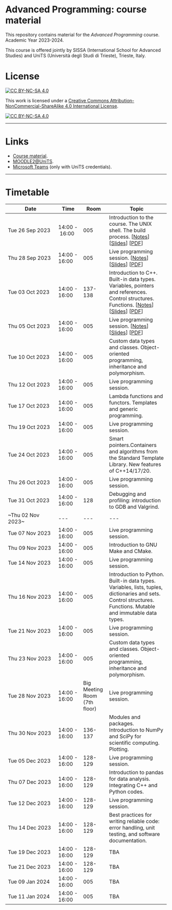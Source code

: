 # Advanced Programming: course material
This repository contains material for the *Advanced Programming* course. Academic Year 2023-2024.
<br>

This course is offered jointly by SISSA (International School for Advanced Studies) and UniTS (Università degli Studi di Trieste), Trieste, Italy.

# License

[![CC BY-NC-SA 4.0][cc-by-nc-sa-shield]][cc-by-nc-sa]

This work is licensed under a
[Creative Commons Attribution-NonCommercial-ShareAlike 4.0 International License][cc-by-nc-sa].

[![CC BY-NC-SA 4.0][cc-by-nc-sa-image]][cc-by-nc-sa]

[cc-by-nc-sa]: http://creativecommons.org/licenses/by-nc-sa/4.0/
[cc-by-nc-sa-image]: https://licensebuttons.net/l/by-nc-sa/4.0/88x31.png
[cc-by-nc-sa-shield]: https://img.shields.io/badge/License-CC%20BY--NC--SA%204.0-lightgrey.svg

---

# Links

- [Course material](https://pcafrica.github.io/advanced_programming_2023-2024/).
- [MOODLE2@UniTS](https://moodle2.units.it/course/view.php?id=11400).
- [Microsoft Teams](https://teams.microsoft.com/l/team/19%3aEIKgrGVL57W04_30eEccPsxL1E6SwQxOn914a-rwiIY1%40thread.tacv2/conversations?groupId=161c59e5-2a78-4bd8-8eb2-085d0d2ea5a8&tenantId=a54b3635-128c-460f-b967-6ded8df82e75) (only with UniTS credentials).

---

# Timetable
| Date            | Time          | Room | Topic                                                                                                        |
| --------------- | ------------- | ---- | ------------------------------------------------------------------------------------------------------------ |
| Tue&nbsp;26&nbsp;Sep&nbsp;2023&nbsp;&nbsp; | 14:00&nbsp;-&nbsp;16:00&nbsp;&nbsp; | 005&nbsp;&nbsp;&nbsp;&nbsp;&nbsp; | Introduction to the course. The UNIX shell. The build process. [[Notes](https://github.com/pcafrica/advanced_programming_2023-2024/blob/main/lectures/01/01-intro_unix.md)] [[Slides](https://pcafrica.github.io/advanced_programming_2023-2024/lectures/01/01-intro_unix.html)] [[PDF](https://pcafrica.github.io/advanced_programming_2023-2024/lectures/01/01-intro_unix.pdf)] |
| Thu 28 Sep 2023 | 14:00 - 16:00 | 005 | Live programming session. [[Notes](https://github.com/pcafrica/advanced_programming_2023-2024/blob/main/labs/01/01-intro_unix.md)] [[Slides](https://pcafrica.github.io/advanced_programming_2023-2024/labs/01/01-intro_unix.html)] [[PDF](https://pcafrica.github.io/advanced_programming_2023-2024/labs/01/01-intro_unix.pdf)] |
| Tue 03 Oct 2023 | 14:00 - 16:00 | 137-138 | Introduction to C++. Built-in data types. Variables, pointers and references. Control structures. Functions. [[Notes](https://github.com/pcafrica/advanced_programming_2023-2024/blob/main/lectures/02/02-intro_c++.md)] [[Slides](https://pcafrica.github.io/advanced_programming_2023-2024/lectures/02/02-intro_c++.html)] [[PDF](https://pcafrica.github.io/advanced_programming_2023-2024/lectures/02/02-intro_c++.pdf)] |
| Thu 05 Oct 2023 | 14:00 - 16:00 | 005 | Live programming session. [[Notes](https://github.com/pcafrica/advanced_programming_2023-2024/blob/main/labs/02/02-intro_c++.md)] [[Slides](https://pcafrica.github.io/advanced_programming_2023-2024/labs/02/02-intro_c++.html)] [[PDF](https://pcafrica.github.io/advanced_programming_2023-2024/labs/02/02-intro_c++.pdf)] |
| Tue 10 Oct 2023 | 14:00 - 16:00 | 005 | Custom data types and classes. Object-oriented programming, inheritance and polymorphism. |
| Thu 12 Oct 2023 | 14:00 - 16:00 | 005 | Live programming session. |
| Tue 17 Oct 2023 | 14:00 - 16:00 | 005 | Lambda functions and functors. Templates and generic programming. |
| Thu 19 Oct 2023 | 14:00 - 16:00 | 005 | Live programming session. |
| Tue 24 Oct 2023 | 14:00 - 16:00 | 005 | Smart pointers.Containers and algorithms from the Standard Template Library. New features of C++14/17/20. |
| Thu 26 Oct 2023 | 14:00 - 16:00 | 005 | Live programming session. |
| Tue 31 Oct 2023 | 14:00 - 16:00 | 128 | Debugging and profiling: introduction to GDB and Valgrind. |
|~Thu 02 Nov 2023~| ---           | --- | --- |
| Tue 07 Nov 2023 | 14:00 - 16:00 | 005 | Live programming session. |
| Thu 09 Nov 2023 | 14:00 - 16:00 | 005 | Introduction to GNU Make and CMake. |
| Tue 14 Nov 2023 | 14:00 - 16:00 | 005 | Live programming session. |
| Thu 16 Nov 2023 | 14:00 - 16:00 | 005 | Introduction to Python. Built-in data types. Variables, lists, tuples, dictionaries and sets. Control structures. Functions. Mutable and immutable data types. |
| Tue 21 Nov 2023 | 14:00 - 16:00 | 005 | Live programming session. |
| Thu 23 Nov 2023 | 14:00 - 16:00 | 005 | Custom data types and classes. Object-oriented programming, inheritance and polymorphism. |
| Tue 28 Nov 2023 | 14:00 - 16:00 | Big Meeting Room (7th floor) | Live programming session. |
| Thu 30 Nov 2023 | 14:00 - 16:00 | 136-137 | Modules and packages. Introduction to NumPy and SciPy for scientific computing. Plotting. |
| Tue 05 Dec 2023 | 14:00 - 16:00 | 128-129 | Live programming session. |
| Thu 07 Dec 2023 | 14:00 - 16:00 | 128-129 | Introduction to pandas for data analysis. Integrating C++ and Python codes. |
| Tue 12 Dec 2023 | 14:00 - 16:00 | 128-129 | Live programming session. |
| Thu 14 Dec 2023 | 14:00 - 16:00 | 128-129 | Best practices for writing reliable code: error handling, unit testing, and software documentation. |
| Tue 19 Dec 2023 | 14:00 - 16:00 | 128-129 | TBA |
| Tue 21 Dec 2023 | 14:00 - 16:00 | 128-129 | TBA |
| Tue 09 Jan 2024 | 14:00 - 16:00 | 005  | TBA |
| Tue 11 Jan 2024 | 14:00 - 16:00 | 005  | TBA |
